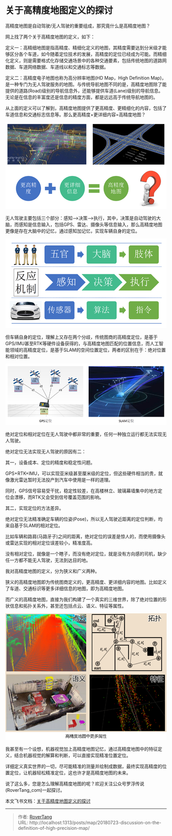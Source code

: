# 关于高精度地图定义的探讨


高精度地图是自动驾驶/无人驾驶的重要组成，那究竟什么是高精度地图？

网上找了两个关于高精度地图的定义，如下：

定义一：高精细地图是指高精度、精细化定义的地图，其精度需要达到分米级才能够区分各个车道，如今随着定位技术的发展，高精度的定位已经成为可能。而精细化定义，则是需要格式化存储交通场景中的各种交通要素，包括传统地图的道路网数据、车道网络数据、车道线以和交通标志等数据。

定义二：高精度电子地图也称为高分辨率地图(HD Map，High Definition Map)，是一种专门为无人驾驶服务的地图。与传统导航地图不同的是，高精度地图除了能提供的道路(Road)级别的导航信息外，还能够提供车道(Lane)级别的导航信息。无论是在信息的丰富度还是信息的精度方面，都是远远高于传统导航地图的。

从上面的定义可以了解到，高精度地图提供了更高精度、更精细化的内容，包括了车道信息和交通标志信息等。那么更高精度&#43;更详细内容=高精度地图？

![](assets/boxcnkBOQBdI8MD8C2oBwi5WlAb.png)

无人驾驶主要包括三个部分：感知--&gt;决策--&gt;执行，其中，决策是自动驾驶的大脑，而感知是信息输入，包括GPS、雷达、摄像头等信息输入，那么高精度地图更像是存在大脑中的记忆，通过感知加记忆，实现车辆自身的定位。

![](assets/boxcn8PJFg4deTSLIuNaM5J9cgw.png)

但车辆自身的定位，理解上又存在两个分歧，传统图商的高精度定位，是基于GPS/IMU甚至RTK等硬件设备获得的，与高精度地图匹配的位置信息，而人工智能领域的高精度定位，是基于SLAM的空间位置定位，两者的区别在于：绝对位置和相对位置。

![](assets/boxcnhjf1LeF7UgA7Ne5rajoGUd.png)

绝对定位和相对定位在无人驾驶中都非常的重要，任何一种独立运行都无法实现无人驾驶。

绝对定位无法实现无人驾驶的原因有二：

其一，设备成本、定位的精度和稳定性问题。

GPS&#43;RTK&#43;IMU，可以实现亚米级甚至厘米级的定位，但这些硬件相当的贵，就像激光雷达暂时无法投产到汽车中使用是一样的道理。

同时，GPS信号容易受干扰，稳定性较差，在高楼林立、玻璃幕墙集中的地方定位会漂移，而RTK又会受到信号覆盖范围的影响。

其二，实现定位的方法差异。

绝对定位无法精准确定车辆的位姿(Pose)，所以无人驾驶近距离的定位判断，均来自基于SLAM的相对定位。

比如车辆和路肩(马路牙子)之间的距离，绝对定位的误差是惊人的，而使用摄像头或雷达实现的相对定位误差较小，精准度高。

没有相对定位，就像是一个瞎子，而没有绝对定位，就是没有方向感的司机，缺少任一方都不能无人驾驶，无法到达目的地。

我对高精度地图的定义，分为狭义和广义两种。

狭义的高精度地图即为传统图商定义的，更高精度、更详细内容的地图。比如定义了车道、交通标识等更多详细信息的地图，即为高精度地图。

而广义的高精度地图，直接为我们构建了一个真实的三维世界，除了绝对位置的形状信息和拓扑关系外，甚至还包括点云、语义、特征等属性。

![](assets/boxcnp3VsgUly9TVEP55u2vOzyc.png)

我甚至有一个设想，机器视觉加上高精度地图记忆，通过高精度地图中的特征定义，结合机器视觉的解算和判断，可以直接实现精准位置定位。

详细定义真实世界的一切，尽可能精准的测量并绘制成数据，最终实现高精度的位置定位，让机器轻松精准定位，这也许才是高精度地图的未来。

说了这么多，您是怎么理解高精度地图的呢？欢迎关注公众号罗浮传说(RoverTang_com)一起探讨。

本文飞书文档：[关于高精度地图定义的探讨](https://rovertang.feishu.cn/docx/doxcnKWvPn6rOaWu6K033UXVJog)


---

> 作者: [RoverTang](https://rovertang.com)  
> URL: http://localhost:1313/posts/map/20180723-discussion-on-the-definition-of-high-precision-map/  

